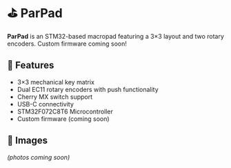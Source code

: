 # ⛳ ParPad

**ParPad** is an STM32-based macropad featuring a 3×3 layout and two rotary encoders. Custom firmware coming soon! 



## 🔧 Features

- 3×3 mechanical key matrix
- Dual EC11 rotary encoders with push functionality
- Cherry MX switch support
- USB-C connectivity
- STM32F072C8T6 Microcontroller
- Custom firmware (coming soon)



## 📸 Images

_(photos coming soon)_



